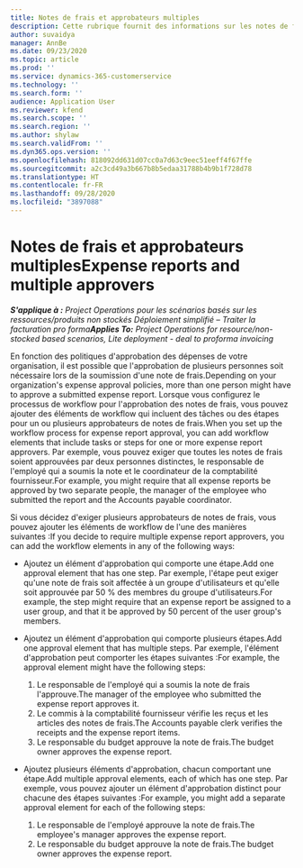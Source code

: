 ```yaml
---
title: Notes de frais et approbateurs multiples
description: Cette rubrique fournit des informations sur les notes de frais qui nécessitent l'approbation de plusieurs personnes.
author: suvaidya
manager: AnnBe
ms.date: 09/23/2020
ms.topic: article
ms.prod: ''
ms.service: dynamics-365-customerservice
ms.technology: ''
ms.search.form: ''
audience: Application User
ms.reviewer: kfend
ms.search.scope: ''
ms.search.region: ''
ms.author: shylaw
ms.search.validFrom: ''
ms.dyn365.ops.version: ''
ms.openlocfilehash: 818092dd631d07cc0a7d63c9eec51eeff4f67ffe
ms.sourcegitcommit: a2c3cd49a3b667b8b5edaa31788b4b9b1f728d78
ms.translationtype: HT
ms.contentlocale: fr-FR
ms.lasthandoff: 09/28/2020
ms.locfileid: "3897088"
---
```

# <a name="expense-reports-and-multiple-approvers"></a><span data-ttu-id="7e33a-103">Notes de frais et approbateurs multiples</span><span class="sxs-lookup"><span data-stu-id="7e33a-103">Expense reports and multiple approvers</span></span>

<span data-ttu-id="7e33a-104">_**S'applique à :** Project Operations pour les scénarios basés sur les ressources/produits non stockés Déploiement simplifié – Traiter la facturation pro forma_</span><span class="sxs-lookup"><span data-stu-id="7e33a-104">_**Applies To:** Project Operations for resource/non-stocked based scenarios, Lite deployment - deal to proforma invoicing_</span></span>

<span data-ttu-id="7e33a-105">En fonction des politiques d'approbation des dépenses de votre organisation, il est possible que l'approbation de plusieurs personnes soit nécessaire lors de la soumission d'une note de frais.</span><span class="sxs-lookup"><span data-stu-id="7e33a-105">Depending on your organization's expense approval policies, more than one person might have to approve a submitted expense report.</span></span> <span data-ttu-id="7e33a-106">Lorsque vous configurez le processus de workflow pour l'approbation des notes de frais, vous pouvez ajouter des éléments de workflow qui incluent des tâches ou des étapes pour un ou plusieurs approbateurs de notes de frais.</span><span class="sxs-lookup"><span data-stu-id="7e33a-106">When you set up the workflow process for expense report approval, you can add workflow elements that include tasks or steps for one or more expense report approvers.</span></span> <span data-ttu-id="7e33a-107">Par exemple, vous pouvez exiger que toutes les notes de frais soient approuvées par deux personnes distinctes, le responsable de l'employé qui a soumis la note et le coordinateur de la comptabilité fournisseur.</span><span class="sxs-lookup"><span data-stu-id="7e33a-107">For example, you might require that all expense reports be approved by two separate people, the manager of the employee who submitted the report and the Accounts payable coordinator.</span></span>

<span data-ttu-id="7e33a-108">Si vous décidez d'exiger plusieurs approbateurs de notes de frais, vous pouvez ajouter les éléments de workflow de l'une des manières suivantes :</span><span class="sxs-lookup"><span data-stu-id="7e33a-108">If you decide to require multiple expense report approvers, you can add the workflow elements in any of the following ways:</span></span>

- <span data-ttu-id="7e33a-109">Ajoutez un élément d'approbation qui comporte une étape.</span><span class="sxs-lookup"><span data-stu-id="7e33a-109">Add one approval element that has one step.</span></span> <span data-ttu-id="7e33a-110">Par exemple, l'étape peut exiger qu'une note de frais soit affectée à un groupe d'utilisateurs et qu'elle soit approuvée par 50 % des membres du groupe d'utilisateurs.</span><span class="sxs-lookup"><span data-stu-id="7e33a-110">For example, the step might require that an expense report be assigned to a user group, and that it be approved by 50 percent of the user group's members.</span></span>
- <span data-ttu-id="7e33a-111">Ajoutez un élément d'approbation qui comporte plusieurs étapes.</span><span class="sxs-lookup"><span data-stu-id="7e33a-111">Add one approval element that has multiple steps.</span></span> <span data-ttu-id="7e33a-112">Par exemple, l'élément d'approbation peut comporter les étapes suivantes :</span><span class="sxs-lookup"><span data-stu-id="7e33a-112">For example, the approval element might have the following steps:</span></span>

    1. <span data-ttu-id="7e33a-113">Le responsable de l'employé qui a soumis la note de frais l'approuve.</span><span class="sxs-lookup"><span data-stu-id="7e33a-113">The manager of the employee who submitted the expense report approves it.</span></span>
    2. <span data-ttu-id="7e33a-114">Le commis à la comptabilité fournisseur vérifie les reçus et les articles des notes de frais.</span><span class="sxs-lookup"><span data-stu-id="7e33a-114">The Accounts payable clerk verifies the receipts and the expense report items.</span></span>
    3. <span data-ttu-id="7e33a-115">Le responsable du budget approuve la note de frais.</span><span class="sxs-lookup"><span data-stu-id="7e33a-115">The budget owner approves the expense report.</span></span>

- <span data-ttu-id="7e33a-116">Ajoutez plusieurs éléments d'approbation, chacun comportant une étape.</span><span class="sxs-lookup"><span data-stu-id="7e33a-116">Add multiple approval elements, each of which has one step.</span></span> <span data-ttu-id="7e33a-117">Par exemple, vous pouvez ajouter un élément d'approbation distinct pour chacune des étapes suivantes :</span><span class="sxs-lookup"><span data-stu-id="7e33a-117">For example, you might add a separate approval element for each of the following steps:</span></span>

    1. <span data-ttu-id="7e33a-118">Le responsable de l'employé approuve la note de frais.</span><span class="sxs-lookup"><span data-stu-id="7e33a-118">The employee's manager approves the expense report.</span></span>
    2. <span data-ttu-id="7e33a-119">Le responsable du budget approuve la note de frais.</span><span class="sxs-lookup"><span data-stu-id="7e33a-119">The budget owner approves the expense report.</span></span>
